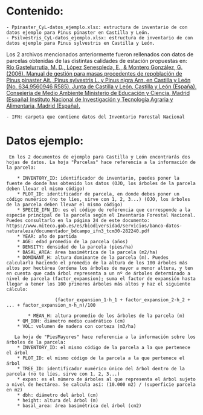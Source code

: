 # Contenido:
  
	- Ppinaster_CyL-datos_ejemplo.xlsx: estructura de inventario de con datos ejemplo para Pinus pinaster en Castilla y León.
	- Psilvestris_CyL-datos_ejemplo.xlsx: estructura de inventario de con datos ejemplo para Pinus sylvestris en Castilla y León.
  
Los 2 archivos mencionados anteriormente fueron rellenados con datos de parcelas obtenidas de las distintas calidades de estación propuestas en:  
[Río Gastelurrutia, M. D., López Senespleda, E., & Montero González, G. (2006). Manual de gestión para masas procedentes de repoblación de Pinus pinaster Ait., Pinus sylvestris L. y Pinus nigra Arn. en Castilla y León (No. 634.9560946 R585). Junta de Castilla y León, Castilla y León (España). Consejería de Medio Ambiente Ministerio de Educación y Ciencia, Madrid (España) Instituto Nacional de Investigación y Tecnología Agraria y Alimentaria, Madrid (España).](https://medioambiente.jcyl.es/web/jcyl/binarios/566/228/01-GESTION%20FOREST_CORREGIDO2.pdf?blobheader=application%2Fpdf%3Bcharset%3DUTF-8&blobheadername1=Cache-Control&blobheadername2=Expires&blobheadername3=Site&blobheadervalue1=no-store%2Cno-cache%2Cmust-revalidate&blobheadervalue2=0&blobheadervalue3=JCYL_MedioAmbiente&blobnocache=true)  
  
	- IFN: carpeta que contiene datos del Inventario Forestal Nacional
	
# Datos ejemplo:
  
	 En los 2 documentos de ejemplo para Castilla y León encontrarás dos hojas de datos. La hoja "Parcelas" hace referencia a la información de la parcela:  
  
		* INVENTORY_ID: identificador de inventario, puedes poner la fuente de donde has obtenido los datos (OJO, los árboles de la parcela deben llevar el mismo código)
		* PLOT_ID: identificador de parcela, en donde debes poner un código numérico (no te líes, sirve con 1, 2, 3...) (OJO, los árboles de la parcela deben llevar el mismo código)
		* SPECIE_IFN_ID: es el código de referencia que corresponde a la especie principal de la parcela según el Inventario Forestal Nacional. Puedes consultarlo en la página 24 de este documento: https://www.miteco.gob.es/es/biodiversidad/servicios/banco-datos-naturaleza/documentador_bdcampo_ifn3_tcm30-282240.pdf
		* YEAR: año de partida
		* AGE: edad promedio de la parcela (años)
		* DENSITY: densidad de la parcela (pies/ha)
		* BASAL_AREA: área basimétrica de la parcela (m2/ha)
		* DOMINANT_H: altura dominante de la parcela (m). Puedes calcularla haciendo el promedio de la altura de los 100 árboles más altos por hectárea (ordena los árboles de mayor a menor altura, y ten en cuenta que cada árbol representa a un nº de árboles determinado a nivel de parcela (factor_expansion); suma el factor de expansión hasta llegar a tener los 100 primeros árboles más altos y haz el siguiente cálculo:  
  
		              (factor_expansion_1·h_1 + factor_expansion_2·h_2 + ... + factor_expansion_n·h_n)/100  

      		* MEAN_H: altura promedio de los árboles de la parcela (m)
		* QM_DBH: diámetro medio cuadrático (cm)
		* VOL: volumen de madera con corteza (m3/ha)
		      
	   La hoja de "PiesMayores" hace referencia a la información sobre los árboles de la parcela:  
		* INVENTORY_ID: el mismo código de la parcela a la que pertenece el árbol  
		* PLOT_ID: el mismo código de la parcela a la que pertenece el árbol  
		* TREE_ID: identificador numérico único del árbol dentro de la parcela (no te líes, sirve con 1, 2, 3...)  
		* expan: es el número de árboles al que representa el árbol sujeto a nivel de hectárea. Se calcula así: (10.000 m2) / (superficie parcela en m2)  
		* dbh: diámetro del árbol (cm)  
		* height: altura del árbol (m) 
  		* basal_area: área basimétrica del árbol (cm2)


